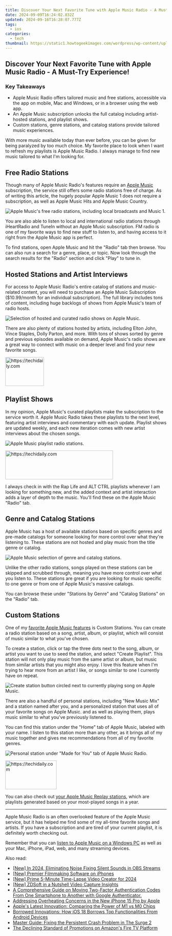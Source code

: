 ```yaml
---
title: Discover Your Next Favorite Tune with Apple Music Radio - A Must-Try Experience!
date: 2024-09-09T16:24:02.832Z
updated: 2024-09-16T16:28:07.777Z
tags:
  - ios
categories:
  - tech
thumbnail: https://static1.howtogeekimages.com/wordpress/wp-content/uploads/2024/06/a-radio-with-apple-logs-and-some-apple-music-icons-around.jpg
---
```


## Discover Your Next Favorite Tune with Apple Music Radio - A Must-Try Experience!

### Key Takeaways

* Apple Music Radio offers tailored music and free stations, accessible via the app on mobile, Mac and Windows, or in a browser using the web app.
* An Apple Music subscription unlocks the full catalog including artist-hosted stations, and playlist shows.
* Custom stations, genre stations, and catalog stations provide tailored music experiences.

 With more music available today than ever before, you can be given for being paralyzed by too much choice. My favorite place to look when I want to refresh my playlists is Apple Music Radio. I always manage to find new music tailored to what I'm looking for.

##  Free Radio Stations

 Though many of Apple Music Radio's features require an [Apple Music](https://ios-pokemon-go.techidaily.com/most-asked-questions-about-pokemon-go-battle-league-rewards-on-apple-iphone-13-pro-max-drfone-by-drfone-virtual-ios/) subscription, the service still offers some radio stations free of charge. As of writing this article, the hugely popular Apple Music 1 does not require a subscription, as well as Apple Music Hits and Apple Music Country.

![Apple Music's free radio stations, including local broadcasts and Music 1.](https://static1.howtogeekimages.com/wordpress/wp-content/uploads/2024/06/screenshot-2024-06-21-at-11-45-20-am.png) 

 You are also able to listen to local and international radio stations through iHeartRadio and TuneIn without an Apple Music subscription. FM radio is one of my favorite ways to find new stuff to listen to, and having access to it right from the Apple Music app is perfect.

 To find stations, open Apple Music and hit the "Radio" tab then browse. You can also run a search for a genre, place, or topic. Now look through the search results for the "Radio" section and click "Play" to tune in.

##  Hosted Stations and Artist Interviews

 For access to Apple Music Radio's entire catalog of stations and music-related content, you will need to purchase an Apple Music Subscription ($10.99/month for an individual subscription). The full library includes tons of content, including huge backlogs of shows from Apple Music's team of radio hosts.

![Selection of hosted and curated radio shows on Apple Music.](https://static1.howtogeekimages.com/wordpress/wp-content/uploads/2024/06/screenshot-2024-06-21-at-11-58-57-am-1.png) 

 There are also plenty of stations hosted by artists, including Elton John, Vince Staples, Dolly Parton, and more. With tons of shows sorted by genre and previous episodes available on demand, Apple Music's radio shows are a great way to connect with music on a deeper level and find your new favorite songs.

<!-- affiliate ads begin -->
<a href="https://aligracehair.sjv.io/c/5597632/2135406/19272" target="_top" id="2135406">
  <img src="//a.impactradius-go.com/display-ad/19272-2135406" border="0" alt="https://techidaily.com" width="120" height="90"/>
</a>
<img height="0" width="0" src="https://aligracehair.sjv.io/i/5597632/2135406/19272" style="position:absolute;visibility:hidden;" border="0" />
<!-- affiliate ads end -->

##  Playlist Shows

 In my opinion, Apple Music's curated playlists make the subscription to the service worth it. Apple Music Radio takes these playlists to the next level, featuring artist interviews and commentary with each update. Playlist shows are updated weekly, and each new iteration comes with new artist interviews about the chosen songs.

![Apple Music playlist radio stations.](https://static1.howtogeekimages.com/wordpress/wp-content/uploads/2024/06/screenshot-2024-06-21-at-12-09-44-pm.png) 

<!-- affiliate ads begin -->
<a href="https://aligracehair.sjv.io/c/5597632/2115934/19272" target="_top" id="2115934">
  <img src="//a.impactradius-go.com/display-ad/19272-2115934" border="0" alt="https://techidaily.com" width="336" height="90"/>
</a>
<img height="0" width="0" src="https://aligracehair.sjv.io/i/5597632/2115934/19272" style="position:absolute;visibility:hidden;" border="0" />
<!-- affiliate ads end -->

 I always check in with the Rap Life and ALT CTRL playlists whenever I am looking for something new, and the added context and artist interaction adds a layer of depth to the music. You'll find these on the Apple Music "Radio" tab.

##  Genre and Catalog Stations

 Apple Music has a host of available stations based on specific genres and pre-made catalogs for someone looking for more control over what they're listening to. These stations are not hosted and play music from the title genre or catalog.

![Apple Music selection of genre and catalog stations.](https://static1.howtogeekimages.com/wordpress/wp-content/uploads/2024/06/screenshot-2024-06-21-at-12-25-36-pm.png) 

 Unlike the other radio stations, songs played on these stations can be skipped and scrubbed through, meaning you have more control over what you listen to. These stations are great if you are looking for music specific to one genre or from one of Apple Music's massive catalogs.

 You can browse these under "Stations by Genre" and "Catalog Stations" on the "Radio" tab.

##  Custom Stations

 One of my [favorite Apple Music features](https://instagram-videos.techidaily.com/new-instagram-storytelling-with-epic-videos/) is Custom Stations. You can create a radio station based on a song, artist, album, or playlist, which will consist of music similar to what you've chosen.

 To create a station, click or tap the three dots next to the song, album, or artist you want to use to seed the station, and select "Create Playlist". This station will not only play music from the same artist or album, but music from similar artists that you might also enjoy. I love this feature when I'm trying to hear more from an artist I like, or songs similar to one I currently have on repeat.

![Create station button circled next to currently playing song on Apple Music.](https://static1.howtogeekimages.com/wordpress/wp-content/uploads/2024/06/screenshot-2024-06-21-at-12-30-22-pm.png) 

 There are also a handful of personal stations, including "New Music Mix" and a station named after you, and a personalized station that uses all of your favorite songs on Apple Music. and as well as playing them, plays music similar to what you've previously listened to.

 You can find this station under the "Home" tab of Apple Music, labeled with your name. I listen to this station more than any other, as it brings all of my music together and gives me recommendations from all of my favorite genres.

![Personal station under "Made for You" tab of Apple Music Radio.](https://static1.howtogeekimages.com/wordpress/wp-content/uploads/2024/06/screenshot-2024-06-21-at-12-36-46-pm.png) 

<!-- affiliate ads begin -->
<a href="https://aligracehair.sjv.io/c/5597632/2135396/19272" target="_top" id="2135396">
  <img src="//a.impactradius-go.com/display-ad/19272-2135396" border="0" alt="https://techidaily.com" width="160" height="90"/>
</a>
<img height="0" width="0" src="https://aligracehair.sjv.io/i/5597632/2135396/19272" style="position:absolute;visibility:hidden;" border="0" />
<!-- affiliate ads end -->

 You can also check out [your Apple Music Replay stations](https://android-pokemon-go.techidaily.com/in-2024-pokemon-go-no-gps-signal-heres-every-possible-solution-on-htc-u23-drfone-by-drfone-virtual-android/), which are playlists generated based on your most-played songs in a year.

---

 Apple Music Radio is an often overlooked feature of the Apple Music service, but it has helped me find some of my all-time favorite songs and artists. If you have a subscription and are tired of your current playlist, it is definitely worth checking out.

 Remember that you can [listen to Apple Music on a Windows PC](https://extra-skills.techidaily.com/updated-laugh-loom-robotic-deadlines/) as well as your Mac, iPhone, iPad, web, and many streaming devices.

<ins class="adsbygoogle"
     style="display:block"
     data-ad-format="autorelaxed"
     data-ad-client="ca-pub-7571918770474297"
     data-ad-slot="1223367746"></ins>

<ins class="adsbygoogle"
     style="display:block"
     data-ad-client="ca-pub-7571918770474297"
     data-ad-slot="8358498916"
     data-ad-format="auto"
     data-full-width-responsive="true"></ins>

<span class="atpl-alsoreadstyle">Also read:</span>
<div><ul>
<li><a href="https://visual-screen-recording.techidaily.com/new-in-2024-eliminating-noise-fixing-silent-sounds-in-obs-streams/"><u>[New] In 2024, Eliminating Noise Fixing Silent Sounds in OBS Streams</u></a></li>
<li><a href="https://some-guidance.techidaily.com/new-premier-filmmaking-software-on-iphones/"><u>[New] Premier Filmmaking Software on iPhones</u></a></li>
<li><a href="https://screen-capture.techidaily.com/new-prime-5-minute-time-lapse-video-creator-for-2024/"><u>[New] Prime 5-Minute Time-Lapse Video Creator for 2024</u></a></li>
<li><a href="https://visual-screen-recording.techidaily.com/new-zdsoft-in-a-nutshell-video-capture-insights/"><u>[New] ZDSoft in a Nutshell Video Capture Insights</u></a></li>
<li><a href="https://os-tips.techidaily.com/a-comprehensive-guide-on-moving-two-factor-authentication-codes-from-one-smartphone-to-another-with-google-authenticator/"><u>A Comprehensive Guide on Moving Two-Factor Authentication Codes From One Smartphone to Another with Google Authenticator.</u></a></li>
<li><a href="https://os-tips.techidaily.com/addressing-overheating-concerns-in-the-new-iphone-15-pro-by-apple/"><u>Addressing Overheating Concerns in the New iPhone 15 Pro by Apple</u></a></li>
<li><a href="https://os-tips.techidaily.com/apples-latest-innovation-comparing-the-power-of-m1-vs-m0-chips/"><u>Apple's Latest Innovation: Comparing the Power of M1 vs M0 Chips</u></a></li>
<li><a href="https://os-tips.techidaily.com/borrowed-innovations-how-ios-18-borrows-top-functionalities-from-android-devices/"><u>Borrowed Innovations: How iOS 18 Borrows Top Functionalities From Android Devices</u></a></li>
<li><a href="https://video-creation-software.techidaily.com/master-guide-fixing-the-persistent-crash-problem-in-the-surge-2/"><u>Master Guide: Fixing the Persistent Crash Problem in The Surge 2</u></a></li>
<li><a href="https://media-tips.techidaily.com/the-declining-standard-of-promotions-on-amazons-fire-tv-platform/"><u>The Declining Standard of Promotions on Amazon's Fire TV Platform</u></a></li>
</ul></div>


